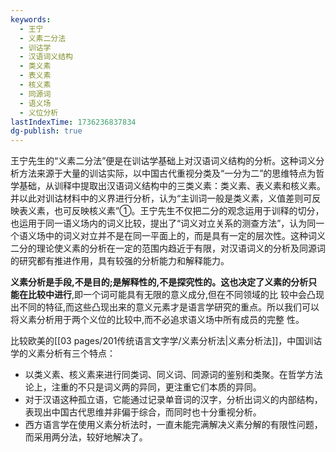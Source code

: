 ```yaml
---
keywords:
  - 王宁
  - 义素二分法
  - 训诂学
  - 汉语词义结构
  - 类义素
  - 表义素
  - 核义素
  - 同源词
  - 语义场
  - 义位分析
lastIndexTime: 1736236837834
dg-publish: true
---
```

王宁先生的“义素二分法”便是在训诂学基础上对汉语词义结构的分析。这种词义分析方法来源于大量的训诂实际，以中国古代重视分类及“一分为二”的思维特点为哲学基础，从训释中提取出汉语词义结构中的三类义素：类义素、表义素和核义素。并以此对训诂材料中的义界进行分析，认为“主训词一般是类义素，义值差则可反映表义素，也可反映核义素”①。王宁先生不仅把二分的观念运用于训释的切分，也运用于同一语义场内的词义比较，提出了“词义对立关系的测查方法”，认为同一个语义场中的词义对立并不是在同一平面上的，而是具有一定的层次性。这种词义二分的理论使义素的分析在一定的范围内趋近于有限，对汉语词义的分析及同源词的研究都有推进作用，具有较强的分析能力和解释能力。

**义素分析是手段,不是目的;是解释性的,不是探究性的。这也决定了义素的分析只能在比较中进行**,即一个词可能具有无限的意义成分,但在不同领域的比  较中会凸现出不同的特征,而这些凸现出来的意义元素才是语言学研究的重点。所以我们可以将义素分析用于两个义位的比较中,而不必追求语义场中所有成员的完整  性。

 比较欧美的[[03 pages/201传统语言文字学/义素分析法\|义素分析法]]，中国训诂学的义素分析有三个特点：
 - 以类义素、核义素来进行同类词、同义词、同源词的鉴别和类聚。在哲学方法论上，注重的不只是词义两的异同，更注重它们本质的异同。
 - 对于汉语这种孤立语，它能通过记录单音词的汉字，分析出词义的内部结构，表现出中国古代思维并非偏于综合，而同时也十分重视分析。
 - 西方语言学在使用义素分析法时，一直未能完满解决义素分解的有限性问题，而采用两分法，较好地解决了。